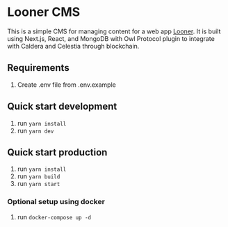 # Looner CMS
This is a simple CMS for managing content for a web app [Looner](http://looner.xyz). It is built using Next.js, React, and MongoDB with Owl Protocol plugin to integrate with Caldera and Celestia through blockchain.

## Requirements
1. Create .env file from .env.example

## Quick start development
1. run `yarn install`
2. run `yarn dev`

## Quick start production
1. run `yarn install`
2. run `yarn build`
3. run `yarn start`

### Optional setup using docker
1. run `docker-compose up -d`
